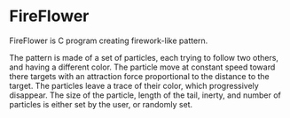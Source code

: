 # FireFlower
FireFlower is C program creating firework-like pattern.

The pattern is made of a set of particles, each trying to follow two others, and having a different color. The particle move at constant speed toward there targets with an attraction force proportional to the distance to the target. The particles leave a trace of their color, which progressively disappear. The size of the particle, length of the tail, inerty, and number of particles is either set by the user, or randomly set.
